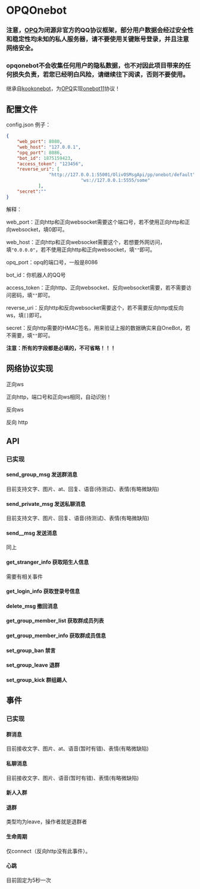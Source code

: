 # OPQOnebot

### 注意，[OPQ](https://73s2swxb4k.apifox.cn/doc-2200981)为闭源非官方的QQ协议框架，部分用户数据会经过安全性和稳定性均未知的私人服务器，请不要使用关键账号登录，并且注意网络安全。

### opqonebot不会收集任何用户的隐私数据，也不对因此项目带来的任何损失负责，若您已经明白风险，请继续往下阅读，否则不要使用。

继承自[kookonebot](https://github.com/super1207/KookOneBot)，为[OPQ](https://73s2swxb4k.apifox.cn/doc-2200981)实现[onebot11](https://github.com/botuniverse/onebot-11)协议！

## 配置文件

config.json 例子： 

```json
{
	"web_port": 8080,
	"web_host": "127.0.0.1",
	"opq_port": 8086,
	"bot_id": 1875159423,
	"access_token": "123456",
	"reverse_uri": [
				"http://127.0.0.1:55001/OlivOSMsgApi/pp/onebot/default",
                        	"ws://127.0.0.1:5555/some"
			],
	"secret":""
}
```

解释：

web_port：正向http和正向websocket需要这个端口号，若不使用正向http和正向websocket，填0即可。

web_host：正向http和正向websocket需要这个，若想要外网访问，填`"0.0.0.0"`，若不使用正向http和正向websocket，填`""`即可。

opq_port：opq的端口号，一般是8086

bot_id：你机器人的QQ号

access_token：正向http、正向websocket、反向websocket需要，若不需要访问密码，填`""`即可。

reverse_uri：反向http和反向websocket需要这个，若不需要反向http或反向ws，填`[]`即可。

secret：反向http需要的HMAC签名，用来验证上报的数据确实来自OneBot，若不需要，填`""`即可。

**注意：所有的字段都是必填的，不可省略！！！**

## 网络协议实现

正向ws

正向http，端口号和正向ws相同，自动识别！

反向ws

反向 http

## API

### 已实现

#### send_group_msg 发送群消息

目前支持文字、图片、at、回复、语音(待测试)、表情(有略微缺陷)

#### send_private_msg 发送私聊消息

目前支持文字、图片、回复、语音(待测试)、表情(有略微缺陷)

#### send__msg 发送消息

同上

#### get_stranger_info 获取陌生人信息

需要有相关事件

#### get_login_info 获取登录号信息

#### delete_msg 撤回消息

#### get_group_member_list 获取群成员列表

#### get_group_member_info 获取群成员信息

#### set_group_ban 禁言

#### set_group_leave 退群 

#### set_group_kick 群组踢人

## 事件

### 已实现

#### 群消息 

目前接收文字、图片、at、语音(暂时有错)、表情(有略微缺陷)

#### 私聊消息

目前接收文字、图片、语音(暂时有错)、表情(有略微缺陷)

#### 新人入群

#### 退群

类型均为leave，操作者就是退群者

#### 生命周期

仅connect（反向http没有此事件）。

#### 心跳

目前固定为5秒一次

